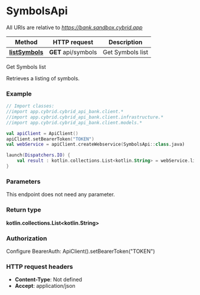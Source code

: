 # SymbolsApi

All URIs are relative to *https://bank.sandbox.cybrid.app*

Method | HTTP request | Description
------------- | ------------- | -------------
[**listSymbols**](SymbolsApi.md#listSymbols) | **GET** api/symbols | Get Symbols list



Get Symbols list

Retrieves a listing of symbols.

### Example
```kotlin
// Import classes:
//import app.cybrid.cybrid_api_bank.client.*
//import app.cybrid.cybrid_api_bank.client.infrastructure.*
//import app.cybrid.cybrid_api_bank.client.models.*

val apiClient = ApiClient()
apiClient.setBearerToken("TOKEN")
val webService = apiClient.createWebservice(SymbolsApi::class.java)

launch(Dispatchers.IO) {
    val result : kotlin.collections.List<kotlin.String> = webService.listSymbols()
}
```

### Parameters
This endpoint does not need any parameter.

### Return type

**kotlin.collections.List&lt;kotlin.String&gt;**

### Authorization


Configure BearerAuth:
    ApiClient().setBearerToken("TOKEN")

### HTTP request headers

 - **Content-Type**: Not defined
 - **Accept**: application/json

